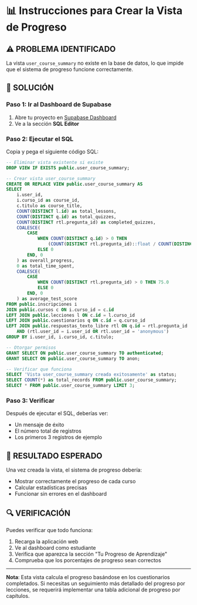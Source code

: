# 📊 Instrucciones para Crear la Vista de Progreso

## ⚠️ PROBLEMA IDENTIFICADO
La vista `user_course_summary` no existe en la base de datos, lo que impide que el sistema de progreso funcione correctamente.

## 🔧 SOLUCIÓN

### Paso 1: Ir al Dashboard de Supabase
1. Abre tu proyecto en [Supabase Dashboard](https://supabase.com/dashboard)
2. Ve a la sección **SQL Editor**

### Paso 2: Ejecutar el SQL
Copia y pega el siguiente código SQL:

```sql
-- Eliminar vista existente si existe
DROP VIEW IF EXISTS public.user_course_summary;

-- Crear vista user_course_summary
CREATE OR REPLACE VIEW public.user_course_summary AS
SELECT
    i.user_id,
    i.curso_id as course_id,
    c.titulo as course_title,
    COUNT(DISTINCT l.id) as total_lessons,
    COUNT(DISTINCT q.id) as total_quizzes,
    COUNT(DISTINCT rtl.pregunta_id) as completed_quizzes,
    COALESCE(
        CASE
            WHEN COUNT(DISTINCT q.id) > 0 THEN
                (COUNT(DISTINCT rtl.pregunta_id)::float / COUNT(DISTINCT q.id)::float) * 100
            ELSE 0
        END, 0
    ) as overall_progress,
    0 as total_time_spent,
    COALESCE(
        CASE
            WHEN COUNT(DISTINCT rtl.pregunta_id) > 0 THEN 75.0
            ELSE 0
        END, 0
    ) as average_test_score
FROM public.inscripciones i
JOIN public.cursos c ON i.curso_id = c.id
LEFT JOIN public.lecciones l ON c.id = l.curso_id
LEFT JOIN public.cuestionarios q ON c.id = q.curso_id
LEFT JOIN public.respuestas_texto_libre rtl ON q.id = rtl.pregunta_id
    AND (rtl.user_id = i.user_id OR rtl.user_id = 'anonymous')
GROUP BY i.user_id, i.curso_id, c.titulo;

-- Otorgar permisos
GRANT SELECT ON public.user_course_summary TO authenticated;
GRANT SELECT ON public.user_course_summary TO anon;

-- Verificar que funciona
SELECT 'Vista user_course_summary creada exitosamente' as status;
SELECT COUNT(*) as total_records FROM public.user_course_summary;
SELECT * FROM public.user_course_summary LIMIT 3;
```

### Paso 3: Verificar
Después de ejecutar el SQL, deberías ver:
- Un mensaje de éxito
- El número total de registros
- Los primeros 3 registros de ejemplo

## 🎯 RESULTADO ESPERADO
Una vez creada la vista, el sistema de progreso debería:
- Mostrar correctamente el progreso de cada curso
- Calcular estadísticas precisas
- Funcionar sin errores en el dashboard

## 🔍 VERIFICACIÓN
Puedes verificar que todo funciona:
1. Recarga la aplicación web
2. Ve al dashboard como estudiante
3. Verifica que aparezca la sección "Tu Progreso de Aprendizaje"
4. Comprueba que los porcentajes de progreso sean correctos

---
**Nota**: Esta vista calcula el progreso basándose en los cuestionarios completados. Si necesitas un seguimiento más detallado del progreso por lecciones, se requerirá implementar una tabla adicional de progreso por capítulos.